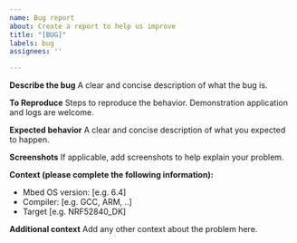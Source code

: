 ```yaml
---
name: Bug report
about: Create a report to help us improve
title: "[BUG]"
labels: bug
assignees: ''

---
```


**Describe the bug**
A clear and concise description of what the bug is.

**To Reproduce**
Steps to reproduce the behavior. Demonstration application and logs are welcome. 

**Expected behavior**
A clear and concise description of what you expected to happen.

**Screenshots**
If applicable, add screenshots to help explain your problem.

**Context (please complete the following information):**
 - Mbed OS version: [e.g. 6.4]
 - Compiler:  [e.g. GCC, ARM, ..]
 - Target [e.g. NRF52840_DK]


**Additional context**
Add any other context about the problem here.
